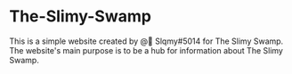 # The-Slimy-Swamp
This is a simple website created by @🍉 Slqmy#5014 for The Slimy Swamp. The website's main purpose is to be a hub for information about The Slimy Swamp.
